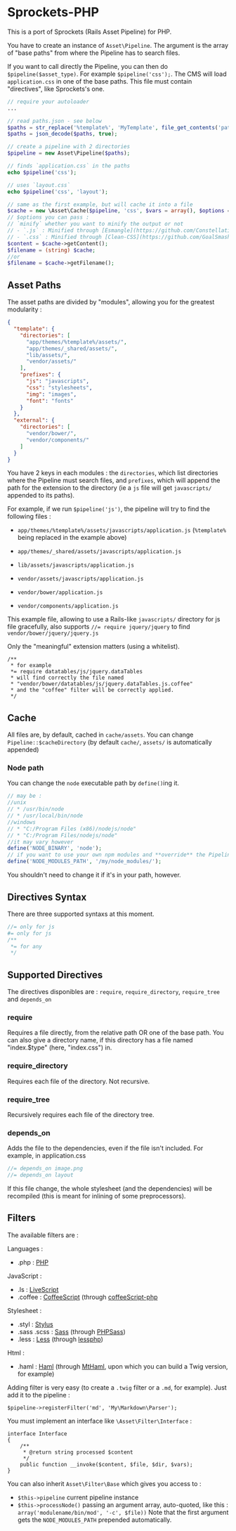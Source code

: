 Sprockets-PHP
===============

This is a port of Sprockets (Rails Asset Pipeline) for PHP.

You have to create an instance of `Asset\Pipeline`.
The argument is the array of "base paths" from where the Pipeline has to search files.

If you want to call directly the Pipeline, you can then do `$pipeline($asset_type)`.
For example `$pipeline('css');`.
The CMS will load `application.css` in one of the base paths.
This file must contain "directives", like Sprockets's one.

```php
// require your autoloader
...

// read paths.json - see below
$paths = str_replace('%template%', 'MyTemplate', file_get_contents('paths.json'));
$paths = json_decode($paths, true);

// create a pipeline with 2 directories
$pipeline = new Asset\Pipeline($paths);

// finds `application.css` in the paths
echo $pipeline('css');

// uses `layout.css`
echo $pipeline('css', 'layout');

// same as the first example, but will cache it into a file
$cache = new \Asset\Cache($pipeline, 'css', $vars = array(), $options = array());
// $options you can pass :
// `minify` whether you want to minify the output or not
// - `.js` : Minified through [Esmangle](https://github.com/Constellation/esmangle)
// - `.css` : Minified through [Clean-CSS](https://github.com/GoalSmashers/clean-css)
$content = $cache->getContent();
$filename = (string) $cache;
//or
$filename = $cache->getFilename();
```

## Asset Paths

The asset paths are divided by "modules", allowing you for the greatest modularity :

```json
{
  "template": {
    "directories": [
      "app/themes/%template%/assets/",
      "app/themes/_shared/assets/",
      "lib/assets/",
      "vendor/assets/"
    ],
    "prefixes": {
      "js": "javascripts",
      "css": "stylesheets",
      "img": "images",
      "font": "fonts"
    }
  },
  "external": {
    "directories": [
      "vendor/bower/",
      "vendor/components/"
    ]
  }
}
```

You have 2 keys in each modules : the `directories`, which list directories where the Pipeline must search files, and `prefixes`, which will append the path for the extension to the directory (ie a `js` file will get `javascripts/` appended to its paths).

For example, if we run `$pipeline('js')`, the pipeline will try to find the following files :
 - `app/themes/%template%/assets/javascripts/application.js` (`%template%` being replaced in the example above)
 - `app/themes/_shared/assets/javascripts/application.js`
 - `lib/assets/javascripts/application.js`
 - `vendor/assets/javascripts/application.js`

 - `vendor/bower/application.js`
 - `vendor/components/application.js`

This example file, allowing to use a Rails-like `javascripts/` directory for js file gracefully, also supports `//= require jquery/jquery` to find `vendor/bower/jquery/jquery.js`

Only the "meaningful" extension matters (using a whitelist).
```
/**
 * for example
 *= require datatables/js/jquery.dataTables
 * will find correctly the file named
 * "vendor/bower/datatables/js/jquery.dataTables.js.coffee"
 * and the "coffee" filter will be correctly applied.
 */
```

## Cache
All files are, by default, cached in `cache/assets`.
You can change `Pipeline::$cacheDirectory` (by default `cache/`, `assets/` is automatically appended)

### Node path
You can change the `node` executable path by `define()`ing it.
```php
// may be :
//unix
// * /usr/bin/node
// * /usr/local/bin/node
//windows
// * "C:/Program Files (x86)/nodejs/node"
// * "C:/Program Files/nodejs/node"
//it may vary however
define('NODE_BINARY', 'node');
// if you want to use your own npm modules and **override** the Pipeline's one.
define('NODE_MODULES_PATH', '/my/node_modules/');
```
You shouldn't need to change it if it's in your path, however.

## Directives Syntax
There are three supported syntaxs at this moment.

```php
//= only for js
#= only for js
/**
 *= for any
 */
```

## Supported Directives
The directives disponibles are : `require`, `require_directory`, `require_tree` and `depends_on`

### require
Requires a file directly, from the relative path OR one of the base path.
You can also give a directory name, if this directory has a file named "index.$type" (here, "index.css") in.

### require_directory
Requires each file of the directory. Not recursive.

### require_tree
Recursively requires each file of the directory tree.

### depends_on
Adds the file to the dependencies, even if the file isn't included.
For example, in application.css

```php
//= depends_on image.png
//= depends_on layout
```

If this file change, the whole stylesheet (and the dependencies) will be recompiled
 (this is meant for inlining of some preprocessors).

## Filters
The available filters are :

Languages :
 - .php : [PHP](http://php.net)

JavaScript :
 - .ls : [LiveScript](http://livescript.org)
 - .coffee : [CoffeeScript](http://coffeescript.org) (through [coffeeScript-php](github.com/alxlit/coffeescript-php)

Stylesheet :
 - .styl : [Stylus](http://learnboost.github.io/stylus/)
 - .sass .scss : [Sass](http://sass-lang.com/) (through [PHPSass](http://phpsass.com/))
 - .less : [Less](http://lesscss.org) (through [lessphp](http://leafo.net/lessphp/))

Html :
 - .haml : [Haml](http://haml.info) (through [MtHaml](https://github.com/arnaud-lb/MtHaml/), upon which you can build a Twig version, for example)


Adding filter is very easy (to create a `.twig` filter or a `.md`, for example). Just add it to the pipeline :
```
$pipeline->registerFilter('md', 'My\Markdown\Parser');
```

You must implement an interface like `\Asset\Filter\Interface` :
```
interface Interface
{
	/**
	 * @return string processed $content
	 */
	public function __invoke($content, $file, $dir, $vars);
}
```

You can also inherit `Asset\Filter\Base` which gives you access to :
 - `$this->pipeline` current pipeline instance
 - `$this->processNode()` passing an argument array, auto-quoted, like this : `array('modulename/bin/mod', '-c', $file))`
   Note that the first argument gets the `NODE_MODULES_PATH` prepended automatically.